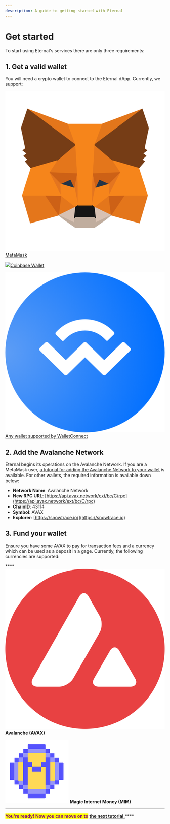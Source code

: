 ```yaml
---
description: A guide to getting started with Eternal
---
```


# Get started

To start using Eternal's services there are only three requirements:

## 1. Get a valid wallet

You will need a crypto wallet to connect to the Eternal dApp. Currently, we support:

![](../../.gitbook/assets/metamask-fox.svg)[MetaMask](https://metamask.io)&#x20;

![](../../.gitbook/assets/coinbase\_wallet\_logo.png)[Coinbase Wallet](https://www.coinbase.com/wallet) &#x20;

![](../../.gitbook/assets/walletconnect-circle-blue.png)[Any wallet supported by WalletConnect](https://walletconnect.com/registry/wallets)

## 2. Add the Avalanche Network

Eternal begins its operations on the Avalanche Network. If you are a MetaMask user, [a tutorial for adding the Avalanche Network to your wallet](https://support.avax.network/en/articles/4626956-how-do-i-set-up-metamask-on-avalanche) is available. For other wallets, the required information is available down below:

* **Network Name**: Avalanche Network
* **New RPC URL**: [https://api.avax.network/ext/bc/C/rpc](https://api.avax.network/ext/bc/C/rpc)
* **ChainID**: 43114
* **Symbol**: AVAX
* **Explorer**: [https://snowtrace.io/](https://snowtrace.io)

## 3. Fund your wallet

Ensure you have some AVAX to pay for transaction fees and a currency which can be used as a deposit in a gage. Currently, the following currencies are supported:

****![](../../.gitbook/assets/avax.png) **Avalanche (AVAX)**

![](../../.gitbook/assets/mim.png) **Magic Internet Money (MIM)**

****

<mark style="color:purple;">**You're ready! Now you can move on to**</mark> [**the next tutorial.**](use-the-platform.md)****
